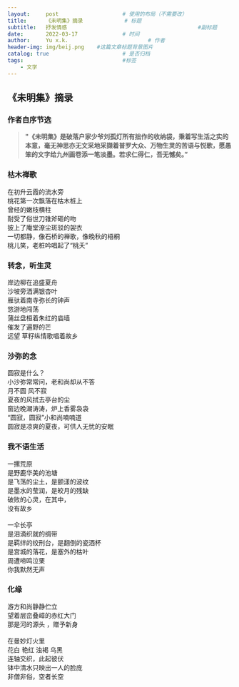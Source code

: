 ```yaml
---
layout:     post   				    # 使用的布局（不需要改）
title:      《未明集》摘录				# 标题 
subtitle:   抒发情感                                         #副标题
date:       2022-03-17 				# 时间
author:     Yu x.k. 						# 作者
header-img: img/beij.png 	#这篇文章标题背景图片
catalog: true 						# 是否归档
tags:								#标签
    - 文学
---
```


## 《未明集》摘录

### 作者自序节选
><strong>"《未明集》是破落户家少爷刘孤灯所有拙作的收纳袋，秉着写生活之实的本意，毫无神思亦无文采地采撷着普罗大众、万物生灵的苦语与悦歌，愿愚笨的文字给九州画卷添一笔淡墨。若求仁得仁，吾无憾矣。”</strong>
                                      

### 枯木禅歌

在初升云霞的流水旁<br/> 
桃花第一次飘落在枯木桩上<br/> 
曾经的嫩枝横柱<br/> 
耐受了俗世刀锥斧砸的吻<br/> 
披上了庵堂潦尘斑驳的袈衣<br/> 
一切都静，像石桥的禅歌，像晚秋的梧桐<br/> 
桃儿笑，老桩吟唱起了“桃夭”<br/> 


### 转念，听生灵

岸边柳在追盛夏舟<br/> 
沙坡旁洒满银杏叶<br/> 
雁驮着南寺弥长的钟声 <br/> 
悠游地闯荡<br/> 
蒲丝盘桓着朱红的庙墙<br/> 
催发了遍野的芒<br/> 
远望 草籽纵情歌唱着故乡<br/> 


### 沙弥的念

圆寂是什么？<br/> 
小沙弥常常问，老和尚却从不答<br/> 
月不圆 风不寂<br/> 
夏夜的风拭去亭台的尘<br/> 
窗边晚潮涛涛，炉上香雾袅袅<br/> 
“圆寂，圆寂”小和尚喃喃道<br/> 
圆寂是凉爽的夏夜，可供人无忧的安眠<br/> 


###  我不语生活

一摞荒原<br/> 
是野鹿华美的池塘<br/> 
是飞荡的尘土，是颤漾的波纹<br/> 
是墨水的莹润，是皎月的残缺<br/> 
破败的心灵，在其中，<br/> 
没有故乡<br/> 
<br/> 
一伞长亭<br/> 
是泪滴织就的绸带<br/> 
是羁绊的绞刑台，是翻倒的瓷酒杯<br/> 
是宫城的落花，是塞外的枯叶<br/>
周遭啼鸣泣栗<br/> 
你我默然无声<br/> 


### 化缘

游方和尚静静伫立<br/> 
望着层峦叠嶂的赤红大门<br/> 
那是河的源头 ，赠予新身<br/> 
<br/> 
在曼妙灯火里<br/> 
花白 艳红 浊褐 乌黑<br/> 
连轴交织，此起彼伏<br/> 
钵中清水只映出一人的脸庞<br/> 
非僧非俗，空者长空<br/> 
